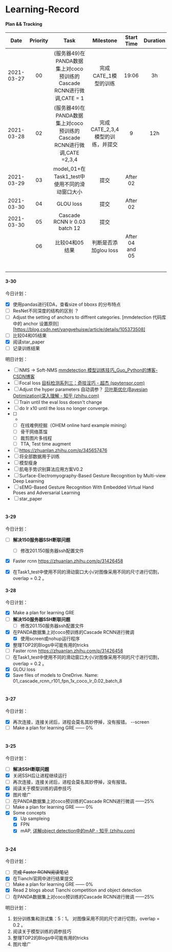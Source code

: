 # Learning-Record

#### Plan && Tracking

|    Date    | Priority |                             Task                             |            Milestone             |   Start Time    | Duration | End Time |        Result         |
| :--------: | :------: | :----------------------------------------------------------: | :------------------------------: | :-------------: | :------: | :------: | :-------------------: |
| 2021-03-27 |    00    | (服务器49)在PANDA数据集上对coco预训练的Cascade RCNN进行微调,CATE = 1 |       完成CATE_1模型的训练       |      19:06      |    3h    |  21:06   |       完成训练        |
| 2021-03-28 |    02    | (服务器49)在PANDA数据集上对coco预训练的Cascade RCNN进行微调,CATE =2,3,4 | 完成CATE_2,3,4模型的训练，并提交 |        9        |   12h    |    21    | model_01:score:0.2906 |
| 2021-03-29 |    03    |        model_01+在Task1_test中使用不同的滑动窗口大小         |               提交               |    After 02     |          |          | score: 0.2906->0.3058 |
| 2021-03-30 |    04    |                          GLOU loss                           |               提交               |    After 02     |          |          |                       |
| 2021-03-30 |    05    |                Cascade RCNN lr 0.03 batch 12                 |               提交               |                 |          |          |                       |
|            |    06    |                        比较04和05结果                        |      判断是否添加glou loss       | After 04 and 05 |          |          |                       |
|            |          |                                                              |                                  |                 |          |          |                       |
|            |          |                                                              |                                  |                 |          |          |                       |
|            |          |                                                              |                                  |                 |          |          |                       |
|            |          |                                                              |                                  |                 |          |          |                       |
|            |          |                                                              |                                  |                 |          |          |                       |
|            |          |                                                              |                                  |                 |          |          |                       |



#### 3-30

今日计划：

- [x]  使用pandas进行EDA，查看size of bboxs 的分布特点
- [ ]  ResNet不同深度的结构的区别 ？
- [ ]  Adjust the setting of anchors to diffrent categories. [mmdetection 代码库中的 anchor 设置原则][https://blog.csdn.net/yangyehuisw/article/details/105373508]
- [ ]  比较04和05结果
- [x]  阅读star_paper
- [ ]  记录训练结果

明日计划：

- [ ] NMS -> Soft-NMS [mmdetection 模型训练技巧_Guo_Python的博客-CSDN博客](https://blog.csdn.net/Guo_Python/article/details/108148385)
- [ ] Focal loss [目标检测系列三：奇技淫巧 - 超杰 (spytensor.com)](http://spytensor.com/index.php/archives/53/?telchm=x4e3v1)
- [ ] Adjust the hyper parameters 自动调参？ [贝叶斯优化(Bayesian Optimization)深入理解 - 知乎 (zhihu.com)](https://zhuanlan.zhihu.com/p/53826787)
- [ ] Train until the eval loss doesn't change
- [ ] do lr x10 until the loss no longer converge.
- [ ] *
   - [ ] 在线难例挖掘（OHEM online hard example mining）
   - [ ] 骨干网络蒸馏
   - [ ] 裁剪图片多线程
   - [ ] TTA, Test time augment
- [ ] https://zhuanlan.zhihu.com/p/345657476
- [ ] 将全部数据用于训练
- [ ] 模型瘦身
- [ ] 肌电手势识别算法应用方案V0.2
- [ ] Surface-Electromyography-Based Gesture Recognition by Multi-view Deep Learning
- [ ] sEMG-Based Gesture Recognition With Embedded Virtual Hand Poses and Adversarial Learning
- [ ] star_paper

# 

#### 3-29

今日计划：

- [ ] **解决150服务器SSH断联问题**
   - [ ] 修改201.150服务器ssh配置文件
- [x] Faster rcnn https://zhuanlan.zhihu.com/p/31426458
- [x] 在Task1_test中使用不同的滑动窗口大小/对图像采用不同的尺寸进行切割，overlap = 0.2 。



#### 3-28

今日计划：

- [x] Make a plan for learning GRE
- [ ] **解决150服务器SSH断联问题**
  - [ ] 修改201.150服务器ssh配置文件
- [x] 在PANDA数据集上对coco预训练的Cascade RCNN进行微调
  - [x] 使用screen或nohup运行程序
- [x] 整理TOP2的Blogs中可能有用的tricks
- [ ] Faster rcnn https://zhuanlan.zhihu.com/p/31426458
- [ ] 在Task1_test中使用不同的滑动窗口大小/对图像采用不同的尺寸进行切割，overlap = 0.2 。
- [x] GLOU loss
- [x] Save files of models to OneDrive. Name: 01_cascade_rcnn_r101_fpn_1x_coco_lr_0.02_batch_8

# 

#### 3-27

今日计划：

- [x] 再次连接，连接关闭后，进程会莫名其妙停掉，没有报错。 --screen
- [ ] Make a plan for learning GRE —— 0%

# 

#### 3-25

今日计划：

- [ ] **解决SSH断联问题**
- [x] 关闭SSH后让进程继续运行
- [ ] 再次连接，连接关闭后，进程会莫名其妙停掉，没有报错。
- [x] 阅读关于模型训练的调参技巧
- [x] 图片增广
- [ ] 在PANDA数据集上对coco预训练的Cascade RCNN进行微调 ——25%
- [ ] Make a plan for learning GRE —— 0%
- [x] Some concepts
  - [x] Up sampleing
  - [x] FPN
  - [x] mAP, [详解object detection中的mAP - 知乎 (zhihu.com)](https://zhuanlan.zhihu.com/p/56961620)

# 

#### 3-24

今日计划：

- [ ] ~~完成 Faster RCNN阅读笔记~~
- [x] 在Tianchi官网中进行结果提交
- [ ] Make a plan for learning GRE —— 0%
- [x] Read 2 blogs about Tianchi competition and object detection
- [ ] 在PANDA数据集上对coco预训练的Cascade RCNN进行微调 ——25%

明日计划：

1. 划分训练集和测试集：5：1。
   对图像采用不同的尺寸进行切割，overlap = 0.2 。
2. 阅读关于模型训练的调参技巧
3. 整理TOP2的Blogs中可能有用的tricks
4. 图片增广



